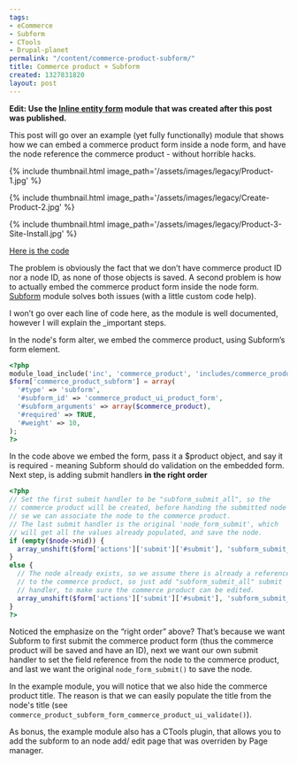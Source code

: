 ```yaml
---
tags:
- eCommerce
- Subform
- CTools
- Drupal-planet
permalink: "/content/commerce-product-subform/"
title: Commerce product + Subform
created: 1327831820
layout: post
---
```

<strong>Edit: Use the <a href="http://drupal.org/project/inline_entity_form">Inline entity form</a> module that was created after this post was published.</strong>

This post will go over an example (yet fully functionally) module that shows how we can embed a commerce product form inside a node form, and have the node reference the commerce product - without horrible hacks.

<!-- more -->

{% include thumbnail.html image_path='/assets/images/legacy/Product-1.jpg' %}

{% include thumbnail.html image_path='/assets/images/legacy/Create-Product-2.jpg' %}

{% include thumbnail.html image_path='/assets/images/legacy/Product-3-Site-Install.jpg' %}

<a href="https://github.com/amitaibu/commerce_product_subform">Here is the code</a>

The problem is obviously the fact that we don’t have commerce product ID nor a node ID, as none of those objects is saved. A second problem is how to actually embed the commerce product form inside the node form. <a href="http://drupal.org/project/subform">Subform</a> module solves both issues (with a little custom code help).

I won’t go over each line of code here, as the module is well documented, however I will explain the _important steps.

In the node's form alter, we embed the commerce product, using Subform’s form element.

```php
<?php
module_load_include('inc', 'commerce_product', 'includes/commerce_product.forms');
$form['commerce_product_subform'] = array(
  '#type' => 'subform',
  '#subform_id' => 'commerce_product_ui_product_form',
  '#subform_arguments' => array($commerce_product),
  '#required' => TRUE,
  '#weight' => 10,
);
?>
```

In the code above we embed the form, pass it a $product object, and say it is required - meaning Subform should do validation on the embedded form.
Next step, is adding submit handlers <strong>in the right order</strong>

```php
<?php
// Set the first submit handler to be "subform_submit_all", so the
// commerce product will be created, before handing the submitted node
// se we can associate the node to the commerce product.
// The last submit handler is the original 'node_form_submit', which
// will get all the values already populated, and save the node.
if (empty($node->nid)) {
  array_unshift($form['actions']['submit']['#submit'], 'subform_submit_all', 'commerce_product_subform_commerce_product_submit');
}
else {
  // The node already exists, so we assume there is already a reference
  // to the commerce product, so just add "subform_submit_all" submit
  // handler, to make sure the commerce product can be edited.
  array_unshift($form['actions']['submit']['#submit'], 'subform_submit_all');
}
?>
```

Noticed the emphasize on the “right order” above? That’s because we want Subform to first submit the commerce product form (thus the commerce product will be saved and have an ID), next we want our own submit handler to set the field reference from the node to the commerce product, and last we want the original ```node_form_submit()``` to save the node.

In the example module, you will notice that we also hide the commerce product title. The reason is that we can easily populate the title from the node's title (see ```commerce_product_subform_form_commerce_product_ui_validate()```).

As bonus, the example module also has a CTools plugin, that allows you to add the subform to an node add/ edit page that was overriden by Page manager.
